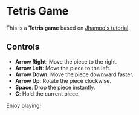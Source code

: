 # Tetris Game

This is a **Tetris game** based on [Jhampo's tutorial](https://www.youtube.com/watch?v=Kxm6yC0JHLw).

## Controls

- **Arrow Right**: Move the piece to the right.
- **Arrow Left**: Move the piece to the left.
- **Arrow Down**: Move the piece downward faster.
- **Arrow Up**: Rotate the piece clockwise.
- **Space**: Drop the piece instantly.
- **C**: Hold the current piece.

Enjoy playing!
